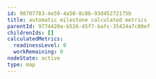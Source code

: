 ```yaml
---
id: 98707783-4e59-4a50-8c8b-93d45272175b
title: automatic milestone calculated metrics
parentId: 9774420a-b526-45f7-bafc-35424a7c80ef
childrenIds: []
calculatedMetrics:
  readinessLevel: 0
  workRemaining: 0
nodeState: active
type: map
---
```

